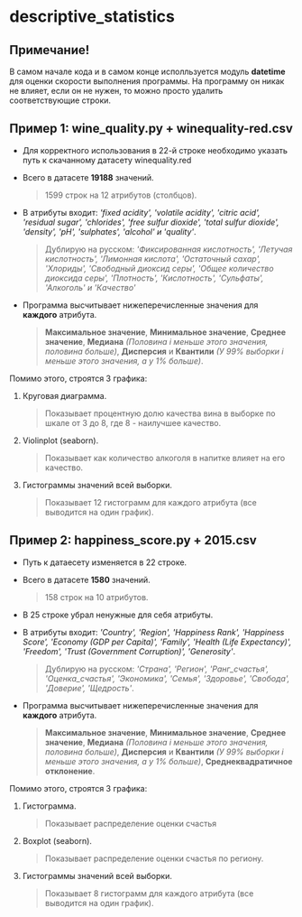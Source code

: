 # descriptive_statistics

## Примечание!
В самом начале кода и в самом конце исполльзуется модуль **datetime** для оценки скорости выполнения программы. На программу он никак не влияет, если он не нужен, то можно просто удалить соответствующие строки.

## Пример 1: wine_quality.py + winequality-red.csv
- Для корректного использования в 22-й строке необходимо указать путь к скачанному датасету winequality.red

- Всего в датасете **19188** значений.
  > 1599 строк на 12 атрибутов (столбцов).
  
- В атрибуты входит: *'fixed acidity', 'volatile acidity', 'citric acid', 'residual sugar', 'chlorides', 'free sulfur dioxide', 'total sulfur dioxide', 'density', 'pH', 'sulphates', 'alcohol' и 'quality'*.
  > Дублирую на русском: *'Фиксированная кислотность', 'Летучая кислотность', 'Лимонная кислота', 'Остаточный сахар', 'Хлориды',
             'Свободный диоксид серы', 'Общее количество диоксида серы', 'Плотность', 'Кислотность', 'Сульфаты',
             'Алкоголь' и 'Качество'*

- Программа высчитывает нижеперечисленные значения для **каждого** атрибута.
    > **Максимальное значение**, **Минимальное значение**, **Среднее значение**, **Медиана** *(Половина i меньше этого значения, половина больше)*, **Дисперсия** и **Квантили** *(У 99% выборки i меньше этого значения, а у 1% больше)*.
    
Помимо этого, строятся 3 графика:
1. Круговая диаграмма.
    > Показывает процентную долю качества вина в выборке по шкале от 3 до 8, где 8 - наилучшее качество.
    
    
2. Violinplot (seaborn).
    > Показывает как количество алкоголя в напитке влияет на его качество.
    
    
3. Гистограммы значений всей выборки.
    > Показывает 12 гистограмм для каждого атрибута (все выводится на один график).

 ## Пример 2: happiness_score.py + 2015.csv
 - Путь к датаесету изменяется в 22 строке.

 - Всего в датасете **1580** значений.
   > 158 строк на 10 атрибутов.
   
 - В 25 строке убрал ненужные для себя атрибуты.

 - В атрибуты входит: *'Country', 'Region', 'Happiness Rank', 'Happiness Score', 'Economy (GDP per Capita)', 'Family', 'Health (Life Expectancy)', 'Freedom', 'Trust (Government Corruption)', 'Generosity'*.
   > Дублирую на русском: *'Страна', 'Регион', 'Ранг_счастья', 'Оценка_счастья', 'Экономика', 'Семья', 'Здоровье', 'Свобода',
             'Доверие', 'Щедрость'*.

 - Программа высчитывает нижеперечисленные значения для **каждого** атрибута.
   > **Максимальное значение**, **Минимальное значение**, **Среднее значение**, **Медиана** *(Половина i меньше этого значения, половина больше)*, **Дисперсия** и **Квантили** *(У 99% выборки i меньше этого значения, а у 1% больше)*, **Среднеквадратичное отклонение**.
   
Помимо этого, строятся 3 графика:
1. Гистограмма.
    > Показывает распределение оценки счастья
    
2. Boxplot (seaborn).
    > Показывает распределение оценки счастья по региону.
    
    
3. Гистограммы значений всей выборки.
    > Показывает 8 гистограмм для каждого атрибута (все выводится на один график).

